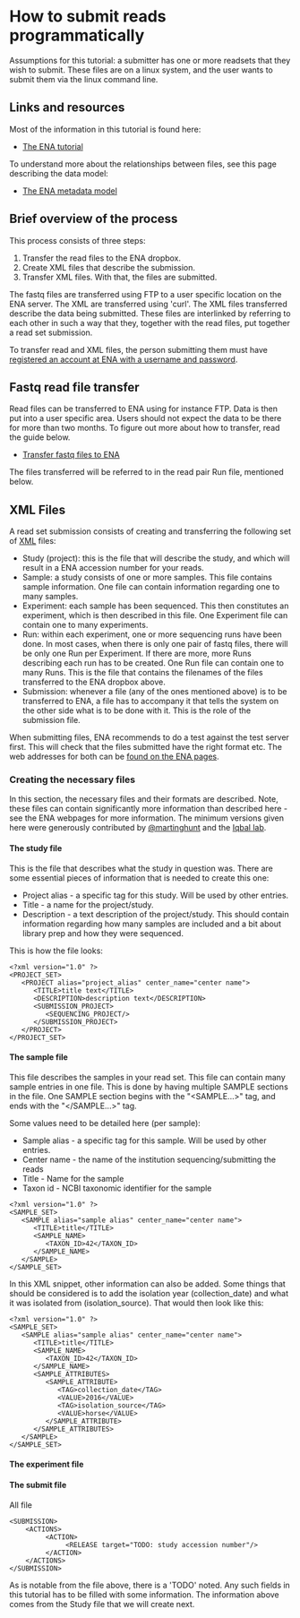 # How to submit reads programmatically

Assumptions for this tutorial: a submitter has one or more readsets that they wish to submit. These files are on a linux system, and the user wants to submit them via the linux command line.


## Links and resources

Most of the information in this tutorial is found here:
* [The ENA tutorial](https://ena-docs.readthedocs.io/en/latest/)

To understand more about the relationships between files, see this page describing the data model:
 * [The ENA metadata model](https://ena-docs.readthedocs.io/en/latest/reads.html)

## Brief overview of the process

This process consists of three steps:

1. Transfer the read files to the ENA dropbox.
1. Create XML files that describe the submission.
1. Transfer XML files. With that, the files are submitted.

The fastq files are transferred using FTP to a user specific location on the ENA server.  The XML are transferred using 'curl'. The XML files transferred describe the data being submitted. These files are interlinked by referring to each other in such a way that they, together with the read files, put together a read set submission.

To transfer read and XML files, the person submitting them must have [registered an account at ENA with a username and password](https://ena-docs.readthedocs.io/en/latest/general-guide/registration.html).

## Fastq read file transfer

Read files can be transferred to ENA using for instance FTP. Data is then put into a user specific area. Users should not expect the data to be there for more than two months. To figure out more about how to transfer, read the guide below.

* [Transfer fastq files to ENA](https://ena-docs.readthedocs.io/en/latest/fileprep/upload.html)

The files transferred will be referred to in the read pair Run file, mentioned below.

## XML Files
A read set submission consists of creating and transferring the following set of [XML](https://en.wikipedia.org/wiki/XML) files:

* Study (project): this is the file that will describe the study, and which will result in a ENA accession number for your reads.
* Sample: a study consists of one or more samples. This file contains sample information. One file can contain information regarding one to many samples.
* Experiment: each sample has been sequenced. This then constitutes an experiment, which is then described in this file. One Experiment file can contain one to many experiments.
* Run: within each experiment, one or more sequencing runs have been done. In most cases, when there is only one pair of fastq files, there will be only one Run per Experiment. If there are more, more Runs  describing each run has to be created. One Run file can contain one to many Runs. This is the file that contains the filenames of the files transferred to the ENA dropbox above.
* Submission: whenever a file (any of the ones mentioned above) is to be transferred to ENA, a file has to accompany it that tells the system on the other side what is to be done with it. This is the role of the submission file.  

When submitting files, ENA recommends to do a test against the test server first. This will check that the files submitted have the right format etc. The web addresses for both can be [found on the ENA pages](https://ena-docs.readthedocs.io/en/latest/general-guide/programmatic.html).


### Creating the necessary files

In this section, the necessary files and their formats are described. Note, these files can contain significantly more information than described here - see the ENA webpages for more information. The minimum versions given here were generously contributed by [@martinghunt](https://github.com/martinghunt) and the [Iqbal lab](https://github.com/iqbal-lab-org).

#### The study file

This is the file that describes what the study in question was. There are some essential pieces of information that is needed to create this one:

* Project alias - a specific tag for this study. Will be used by other entries.
* Title - a name for the project/study.
* Description - a text description of the project/study. This should contain information
regarding how many samples are included and a bit about library prep and how they were sequenced.

This is how the file looks:

```
<?xml version="1.0" ?>
<PROJECT_SET>
   <PROJECT alias="project_alias" center_name="center name">
      <TITLE>title text</TITLE>
      <DESCRIPTION>description text</DESCRIPTION>
      <SUBMISSION_PROJECT>
         <SEQUENCING_PROJECT/>
      </SUBMISSION_PROJECT>
   </PROJECT>
</PROJECT_SET>
```

#### The sample file

This file describes the samples in your read set. This file can contain many sample entries in one file. This is done by having multiple SAMPLE sections in the file. One SAMPLE section begins with the "<SAMPLE...>" tag, and ends with the "</SAMPLE...>" tag.

Some values need to be detailed here (per sample):
- Sample alias - a specific tag for this sample. Will be used by other entries.
- Center name - the name of the institution sequencing/submitting the reads
- Title - Name for the sample
- Taxon id - NCBI taxonomic identifier for the sample

```
<?xml version="1.0" ?>
<SAMPLE_SET>
   <SAMPLE alias="sample alias" center_name="center name">
      <TITLE>title</TITLE>
      <SAMPLE_NAME>
         <TAXON_ID>42</TAXON_ID>
      </SAMPLE_NAME>
   </SAMPLE>
</SAMPLE_SET>
```
In this XML snippet, other information can also be added. Some things that should be considered is to add the isolation year (collection_date) and what it was isolated from (isolation_source). That would then look like this:

```
<?xml version="1.0" ?>
<SAMPLE_SET>
   <SAMPLE alias="sample alias" center_name="center name">
      <TITLE>title</TITLE>
      <SAMPLE_NAME>
         <TAXON_ID>42</TAXON_ID>
      </SAMPLE_NAME>
      <SAMPLE_ATTRIBUTES>
         <SAMPLE_ATTRIBUTE>
            <TAG>collection_date</TAG>
            <VALUE>2016</VALUE>
            <TAG>isolation_source</TAG>
            <VALUE>horse</VALUE>        
         </SAMPLE_ATTRIBUTE>
      </SAMPLE_ATTRIBUTES>
   </SAMPLE>
</SAMPLE_SET>
```

#### The experiment file


#### The submit file

All file

```
<SUBMISSION>
    <ACTIONS>
         <ACTION>
              <RELEASE target="TODO: study accession number"/>
         </ACTION>
    </ACTIONS>
</SUBMISSION>
```

As is notable from the file above, there is a 'TODO' noted. Any such fields in this tutorial has to be filled with some information. The information above comes from the Study file that we will create next.
